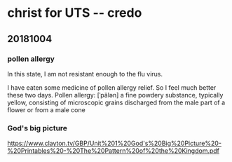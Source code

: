 # christ for UTS -- credo


## 20181004
### pollen allergy
In this state, I am not resistant enough to the flu virus.

I have eaten some medicine of pollen allergy relief. So I feel much better these two days.
Pollen allergy: [ˈpälən]
a fine powdery substance, typically yellow, consisting of microscopic grains discharged from the male part of a flower or from a male cone

### God's big picture
https://www.clayton.tv/GBP/Unit%201%20God's%20Big%20Picture%20-%20Printables%20-%20The%20Pattern%20of%20the%20Kingdom.pdf